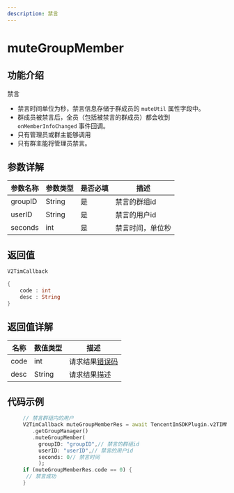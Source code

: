 ```yaml
---
description: 禁言
---
```


# muteGroupMember

## 功能介绍

禁言

* 禁言时间单位为秒，禁言信息存储于群成员的 `muteUtil` 属性字段中。
* 群成员被禁言后，全员（包括被禁言的群成员）都会收到 `onMemberInfoChanged` 事件回调。
* 只有管理员或群主能够调用
* 只有群主能将管理员禁言。

## 参数详解

| 参数名称    | 参数类型   | 是否必填 | 描述       |
| ------- | ------ | ---- | -------- |
| groupID | String | 是    | 禁言的群组id  |
| userID  | String | 是    | 禁言的用户id  |
| seconds | int    | 是    | 禁言时间，单位秒 |

## 返回值

```dart
V2TimCallback

{
    code : int
    desc : String
}
```

## 返回值详解

| 名称   | 数值类型   | 描述                                                             |
| ---- | ------ | -------------------------------------------------------------- |
| code | int    | 请求结果[错误码](https://cloud.tencent.com/document/product/269/1671) |
| desc | String | 请求结果描述                                                         |

## 代码示例  &#x20;

```dart
     // 禁言群组内的用户
     V2TimCallback muteGroupMemberRes = await TencentImSDKPlugin.v2TIMManager
        .getGroupManager()
        .muteGroupMember(
          groupID: "groupID",// 禁言的群组id
          userID: "userID",// 禁言的用户id
          seconds: 0// 禁言时间
          );
     if (muteGroupMemberRes.code == 0) {
      // 禁言成功
     }

```
